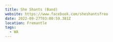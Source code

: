 ```yaml
---
title: She Shants (Band)
website: https://www.facebook.com/sheshantsfreo
date: 2022-09-27T03:00:59.381Z
location: Fremantle
tags:
  - WA
---
```

